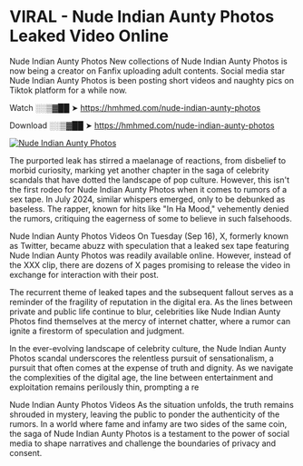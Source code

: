 # VIRAL - Nude Indian Aunty Photos Leaked Video Online

Nude Indian Aunty Photos New collections of Nude Indian Aunty Photos is now being a creator on Fanfix uploading adult contents. Social media star Nude Indian Aunty Photos is been posting short videos and naughty pics on Tiktok platform for a while now.

Watch ░░▒▓██ ➤ https://hmhmed.com/nude-indian-aunty-photos

Download ░░▒▓██ ➤ https://hmhmed.com/nude-indian-aunty-photos

[![Nude Indian Aunty Photos](https://i.imgur.com/dJHk4Zq.gif)](https://hmhmed.com/nude-indian-aunty-photos)

The purported leak has stirred a maelanage of reactions, from disbelief to morbid curiosity, marking yet another chapter in the saga of celebrity scandals that have dotted the landscape of pop culture. However, this isn't the first rodeo for Nude Indian Aunty Photos when it comes to rumors of a sex tape. In July 2024, similar whispers emerged, only to be debunked as baseless. The rapper, known for hits like "In Ha Mood," vehemently denied the rumors, critiquing the eagerness of some to believe in such falsehoods.

Nude Indian Aunty Photos Videos
On Tuesday (Sep 16), X, formerly known as Twitter, became abuzz with speculation that a leaked sex tape featuring Nude Indian Aunty Photos was readily available online. However, instead of the XXX clip, there are dozens of X pages promising to release the video in exchange for interaction with their post.

The recurrent theme of leaked tapes and the subsequent fallout serves as a reminder of the fragility of reputation in the digital era. As the lines between private and public life continue to blur, celebrities like Nude Indian Aunty Photos find themselves at the mercy of internet chatter, where a rumor can ignite a firestorm of speculation and judgment.

In the ever-evolving landscape of celebrity culture, the Nude Indian Aunty Photos scandal underscores the relentless pursuit of sensationalism, a pursuit that often comes at the expense of truth and dignity. As we navigate the complexities of the digital age, the line between entertainment and exploitation remains perilously thin, prompting a re

Nude Indian Aunty Photos Videos
As the situation unfolds, the truth remains shrouded in mystery, leaving the public to ponder the authenticity of the rumors. In a world where fame and infamy are two sides of the same coin, the saga of Nude Indian Aunty Photos is a testament to the power of social media to shape narratives and challenge the boundaries of privacy and consent.